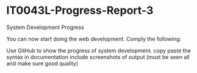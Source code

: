 # IT0043L-Progress-Report-3
System Development Progress

You can now start doing the web development. Comply the following:

Use GitHub to show the progress of system development. 
copy paste the syntax in documentation
include screenshots of output (must be seen all and make sure good quality)
